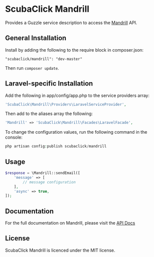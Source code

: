 ScubaClick Mandrill
==================

Provides a Guzzle service description to access the [Mandrill](https://mandrillapp.com) API.

General Installation
--------------------

Install by adding the following to the require block in composer.json:
```
"scubaclick/mandrill": "dev-master"
```

Then run `composer update`.

Laravel-specific Installation
-----------------------------

Add the following in app/config/app.php to the service providers array:
```php
'ScubaClick\Mandrill\Providers\LaravelServiceProvider',
```

Then add to the aliases array the following:
```php
'Mandrill' => 'ScubaClick\Mandrill\Facades\LaravelFacade',
```

To change the configuration values, run the following command in the console:
```php
php artisan config:publish scubaclick/mandrill
```

Usage
-----

```php
$response = \Mandrill::sendEmail([
	'message' => [
		// message configuration
	],
	'async' => true,
]);
```

Documentation
-------------

For the full documentation on Mandrill, please visit the [API Docs](https://mandrillapp.com/api/docs/)

License
-------

ScubaClick Mandrill is licenced under the MIT license.
